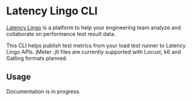 # Latency Lingo CLI

[Latency Lingo](https://latencylingo.com) is a platform to help your engineering team analyze and collaborate on performance test result data.

This CLI helps publish test metrics from your load test runner to Latency Lingo APIs. jMeter .jtl files are currently supported with Locust, k6 and Gatling formats planned.

## Usage

Documentation is in progress.